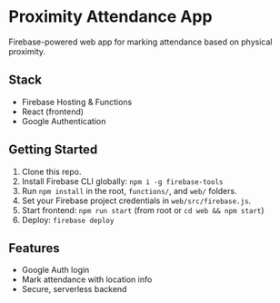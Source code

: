 # Proximity Attendance App

Firebase-powered web app for marking attendance based on physical proximity.

## Stack

- Firebase Hosting & Functions
- React (frontend)
- Google Authentication

## Getting Started

1. Clone this repo.
2. Install Firebase CLI globally: `npm i -g firebase-tools`
3. Run `npm install` in the root, `functions/`, and `web/` folders.
4. Set your Firebase project credentials in `web/src/firebase.js`.
5. Start frontend: `npm run start` (from root or `cd web && npm start`)
6. Deploy: `firebase deploy`

## Features

- Google Auth login
- Mark attendance with location info
- Secure, serverless backend

